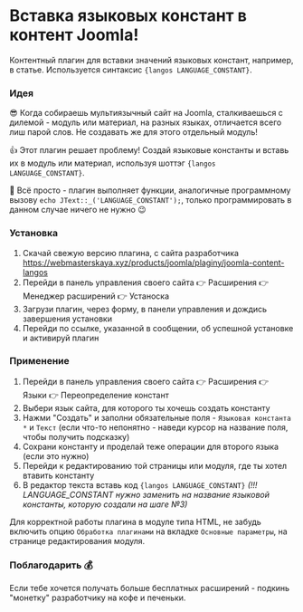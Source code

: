 # Вставка языковых констант в контент Joomla!

Контентный плагин для вставки значений языковых констант, например, в статье. Используется синтаксис `{langos LANGUAGE_CONSTANT}`.

### Идея
😎 Когда собираешь мультиязычный сайт на Joomla, сталкиваешься с дилемой - модуль или материал, на разных языках, отличается всего лиш парой слов. Не создавать же для этого отдельный модуль!

👍 Этот плагин решает проблему! Создай языковые константы и вставь их в модуль или материал, используя шоттэг `{langos LANGUAGE_CONSTANT}`.

🙌 Всё просто - плагин выполняет функции, аналогичные программному вызову `echo JText::_('LANGUAGE_CONSTANT');`, только программировать в данном случае ничего не нужно 😉

### Установка

1. Скачай свежую версию плагина, с сайта разработчика https://webmasterskaya.xyz/products/joomla/plaginy/joomla-content-langos
2. Перейди в панель управления своего сайта 👉 Расширения 👉 Менеджер расширений 👉 Устаноска
3. Загрузи плагин, через форму, в панели управления и дождись завершения установки
4. Перейди по ссылке, указанной в сообщении, об успешной установке и активируй плагин

### Применение

1. Перейди в панель управления своего сайта 👉 Расширения 👉 Языки 👉 Переопределение констант
2. Выбери язык сайта, для которого ты хочешь создать константу
3. Нажми "Создать" и заполни обязательные поля -  `Языковая константа *` и `Текст` (если что-то непонятно - наведи курсор на название поля, чтобы получить подсказку)
4. Сохрани константу и проделай теже операции для второго языка (если это нужно)
5. Перейди к редактированию той страницы или модуля, где ты хотел втавить константу
6. В редактор текста вставь код  `{langos LANGUAGE_CONSTANT}` _(!!! LANGUAGE_CONSTANT нужно заменить на название языковой константы, которую создали на шаге №3)_

Для корректной работы плагина в модуле типа HTML, не забудь включить опцию `Обработка плагинами` на вкладке `Основные параметры`, на странице редактирования модуля.

### Поблагодарить 💰

Если тебе хочется получать больше бесплатных расширений - подкинь "монетку" разработчику на кофе и печеньки.
